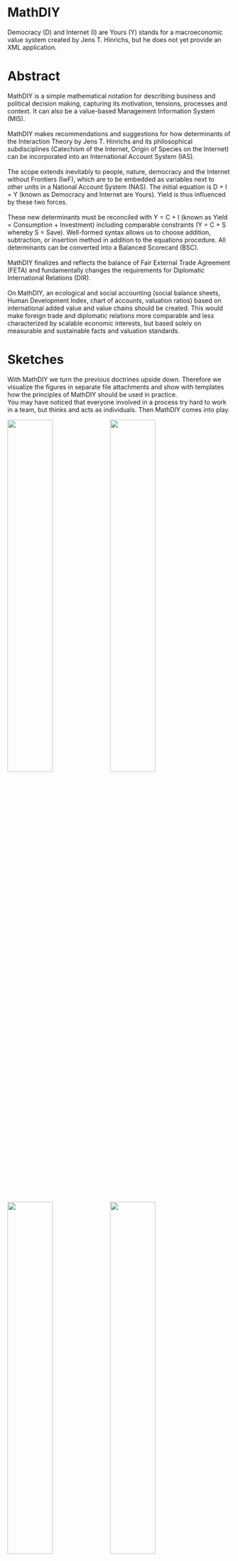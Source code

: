 # MathDIY
Democracy (D) and Internet (I) are Yours (Y) stands for a macroeconomic value system created by Jens T. Hinrichs, but he does not yet provide an XML application.

# Abstract
MathDIY is a simple mathematical notation for describing business and political decision making, capturing its motivation, tensions, processes and context. It can also be a value-based Management Information System (MIS).<br>
<br>
MathDIY makes recommendations and suggestions for how determinants of the Interaction Theory by Jens T. Hinrichs and its philosophical subdisciplines (Catechism of the Internet, Origin of Species on the Internet) can be incorporated into an International Account System (IAS).<br>
<br>
The scope extends inevitably to people, nature, democracy and the Internet without Frontiers (IwF), which are to be embedded as variables next to other units in a National Account System (NAS). The initial equation is D + I = Y (known as Democracy and Internet are Yours). Yield is thus influenced by these two forces.<br>
<br>
These new determinants must be reconciled with Y = C + I (known as Yield = Consumption + Investment) including comparable constraints (Y = C + S whereby S = Save). Well-formed syntax allows us to choose addition, subtraction, or insertion method in addition to the equations procedure. All determinants can be converted into a Balanced Scorecard (BSC).<br>
<br>
MathDIY finalizes and reflects the balance of Fair External Trade Agreement (FETA) and fundamentally changes the requirements for Diplomatic International Relations (DIR).<br>
<br>
On MathDIY, an ecological and social accounting (social balance sheets, Human Development Index, chart of accounts, valuation ratios) based on international added value and value chains should be created. This would make foreign trade and diplomatic relations more comparable and less characterized by scalable economic interests, but based solely on measurable and sustainable facts and valuation standards.
<br>
# Sketches
With MathDIY we turn the previous doctrines upside down. Therefore we visualize the figures in separate file attachments and show with templates how the principles of MathDIY should be used in practice.<br>
You may have noticed that everyone involved in a process try hard to work in a team, but thinks and acts as individuals. Then MathDIY comes into play.
<div>
<img width="45%" src="https://github.com/scifiltr/MathDIY/blob/master/attachments/MathDIY-attachments.001.jpeg">
<img width="45%" src="https://github.com/scifiltr/MathDIY/blob/master/attachments/MathDIY-attachments.002.jpeg">
</div>
<div>
<img width="45%" src="https://github.com/scifiltr/MathDIY/blob/master/attachments/MathDIY-attachments.003.jpeg">
<img width="45%" src="https://github.com/scifiltr/MathDIY/blob/master/attachments/MathDIY-attachments.004.jpeg">
</div>
<div>
<img width="45%" src="https://github.com/scifiltr/MathDIY/blob/master/attachments/MathDIY-animations.001.gif">
<img width="45%" src="https://github.com/scifiltr/MathDIY/blob/master/attachments/MathDIY-animations.002.gif">
</div>
